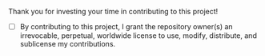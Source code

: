 Thank you for investing your time in contributing to this project!

- [ ] By contributing to this project, I grant the repository owner(s) an irrevocable, perpetual, worldwide license to use, modify, distribute, and sublicense my contributions.
